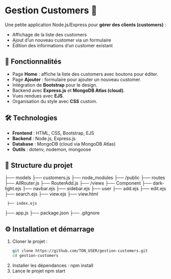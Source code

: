 # Gestion Customers 👥

Une petite application Node.js/Express pour **gérer des clients (customers)** :
- Affichage de la liste des customers
- Ajout d’un nouveau customer via un formulaire
- Édition des informations d’un customer existant

## 🚀 Fonctionnalités
- Page **Home** : affiche la liste des customers avec boutons pour éditer.
- Page **Ajouter** : formulaire pour ajouter un nouveau customer.
- Intégration de **Bootstrap** pour le design.
- Backend avec **Express.js** et **MongoDB Atlas (cloud)**.
- Vues rendues avec **EJS**.
- Organisation du style avec **CSS** custom.

## 🛠 Technologies
- **Frontend** : HTML, CSS, Bootstrap, EJS
- **Backend** : Node.js, Express.js
- **Database** : MongoDB (cloud via MongoDB Atlas)
- **Outils** : dotenv, nodemon, mongoose

## 📂 Structure du projet
├── models
   ├── customers.js
├── node_modules
├── /public
├── routes
   ├── AllRouter.js
   ├── RouterAdd.js
├── /views
   ├── Component
      ├── dark-light.ejs
      ├── navbar.ejs
      ├── sidebar.ejs
    ├── user
       ├── add.ejs
       ├── edit.ejs
       ├── search.ejs
       ├── view.ejs
       ├── view.html
      
     ├── index.ejs
├── app.js
├── package.json
├── .gitgnore

## ⚙️ Installation et démarrage

1. Cloner le projet :
   ```bash
   git clone https://github.com/TON_USER/gestion-customers.git
   cd gestion-customers

2. Installer les dépendances :
  npm install
3. Lance le projet
npm start 
     

